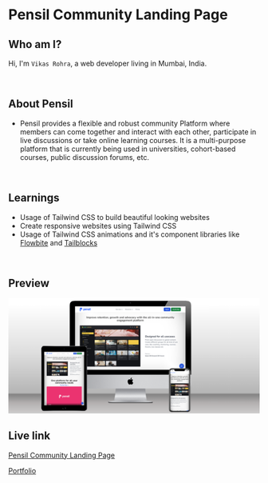 
# Pensil Community Landing Page

## Who am I?
Hi, I'm `Vikas Rohra`, a web developer living in Mumbai, India.

<br /> 

## About Pensil
 - Pensil provides a flexible and robust community Platform where members can come together and interact with each other, participate in live discussions or take online learning courses. It is a multi-purpose platform that is currently being used in universities, cohort-based courses, public discussion forums, etc.
 
<br /> 

## Learnings
 - Usage of Tailwind CSS to build beautiful looking websites
 - Create responsive websites using Tailwind CSS 
 - Usage of Tailwind CSS animations and it's component libraries like [Flowbite](https://flowbite.com/) and [Tailblocks](https://tailblocks.cc/)

<br /> 

## Preview

![Pensil Community Landing Page](./assets/images/screenshots/ss.png "Title")

## Live link
 [Pensil Community Landing Page](https://pensil-community-landing-page.netlify.app/)
 
 [Portfolio](https:vikasrohra.com)
